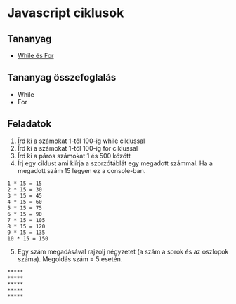 # Javascript ciklusok

## Tananyag

- [While és For](https://www.youtube.com/watch?v=n4vq0I_hd9o&list=PLj6t-9MtkMFklRHPJfGxGMCM_zApkMSng&index=6)

## Tananyag összefoglalás

- While
- For

## Feladatok

1. Írd ki a számokat 1-től 100-ig while ciklussal
2. Írd ki a számokat 1-től 100-ig for ciklussal
3. Írd ki a páros számokat 1 és 500 között
4. Írj egy ciklust ami kiírja a szorzótáblát egy megadott számmal.
Ha a megadott szám 15 legyen ez a console-ban.

```
1 * 15 = 15
2 * 15 = 30
3 * 15 = 45
4 * 15 = 60
5 * 15 = 75
6 * 15 = 90
7 * 15 = 105
8 * 15 = 120
9 * 15 = 135
10 * 15 = 150
```

5. Egy szám megadásával rajzolj négyzetet (a szám a sorok és az oszlopok száma). Megoldás szám = 5 esetén.

```
*****
*****
*****
*****
*****
```
